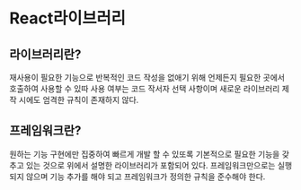 

# React라이브러리
## 라이브러리란?
재사용이 필요한 기능으로 반복적인 코드 작성을 없애기 위해 언제든지 필요한 곳에서 호출하여 사용할 수 있따
사용 여부는 코드 작서자 선택 사항이며 새로운 라이브러리 제작 시에도 엄격한 규칙이 존재하지 않다.



## 프레임워크란?
원하는 기능 구현에만 집중하여 빠르게 개발 할 수 있또록 기본적으로 필요한 기능을 갖추고 있는 것으로 
위에서 설명한 라이브러리가 포함되어 있다. 프레임워크만으로는 실행되지 않으며 기능 추가를 해야 되고
프레임워크가 정의한 규칙을 준수해야 한다.
